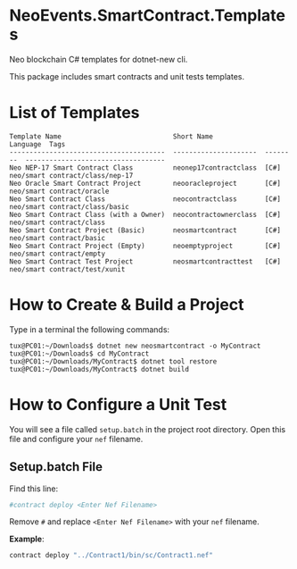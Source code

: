 # NeoEvents.SmartContract.Templates
Neo blockchain C# templates for dotnet-new cli.

This package includes smart contracts and unit tests templates.

# List of Templates
```
Template Name                            Short Name             Language  Tags
---------------------------------------  ---------------------  --------  -----------------------------------
Neo NEP-17 Smart Contract Class          neonep17contractclass  [C#]      neo/smart contract/class/nep-17
Neo Oracle Smart Contract Project        neooracleproject       [C#]      neo/smart contract/oracle
Neo Smart Contract Class                 neocontractclass       [C#]      neo/smart contract/class/basic
Neo Smart Contract Class (with a Owner)  neocontractownerclass  [C#]      neo/smart contract/class
Neo Smart Contract Project (Basic)       neosmartcontract       [C#]      neo/smart contract/basic
Neo Smart Contract Project (Empty)       neoemptyproject        [C#]      neo/smart contract/empty
Neo Smart Contract Test Project          neosmartcontracttest   [C#]      neo/smart contract/test/xunit
```


# How to Create & Build a Project
Type in a terminal the following commands:
```
tux@PC01:~/Downloads$ dotnet new neosmartcontract -o MyContract
tux@PC01:~/Downloads$ cd MyContract
tux@PC01:~/Downloads/MyContract$ dotnet tool restore
tux@PC01:~/Downloads/MyContract$ dotnet build
```

# How to Configure a Unit Test
You will see a file called `setup.batch` in the project root directory. Open
this file and configure your `nef` filename.

## Setup.batch File
Find this line:
```bash
#contract deploy <Enter Nef Filename>
```

Remove `#` and replace `<Enter Nef Filename>` with your `nef` filename.

**Example**:
```bash
contract deploy "../Contract1/bin/sc/Contract1.nef"
```
